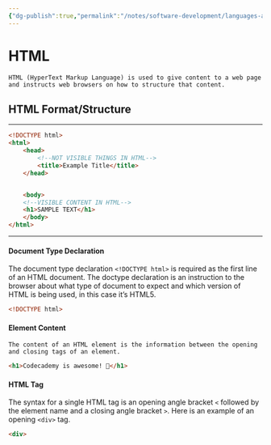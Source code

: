 ```yaml
---
{"dg-publish":true,"permalink":"/notes/software-development/languages-and-frameworks/web-development/front-end/html/introduction/","tags":["programming","webdevelopment","frontend","HTML"],"created":"2025-07-13T15:25:24.577+08:00"}
---
```


# HTML
```note-yellow
HTML (HyperText Markup Language) is used to give content to a web page and instructs web browsers on how to structure that content.
```
## HTML Format/Structure
***
```html
<!DOCTYPE html>
<html>
	<head>
		<!--NOT VISIBLE THINGS IN HTML-->
		<title>Example Title</title>
	</head>


	<body>
	<!--VISIBLE CONTENT IN HTML-->
	<h1>SAMPLE TEXT</h1>
	</body>
</html>
```
***
#### Document Type Declaration
The document type declaration `<!DOCTYPE html>` is required as the first line of an HTML document. The doctype declaration is an instruction to the browser about what type of document to expect and which version of HTML is being used, in this case it’s HTML5.
```html
<!DOCTYPE html>
```


#### Element Content
```note-orange
The content of an HTML element is the information between the opening and closing tags of an element.
```
```html
<h1>Codecademy is awesome! 🙂</h1>
```

#### HTML Tag
The syntax for a single HTML tag is an opening angle bracket `<` followed by the element name and a closing angle bracket `>`. Here is an example of an opening `<div>` tag.
```html
<div>
```


